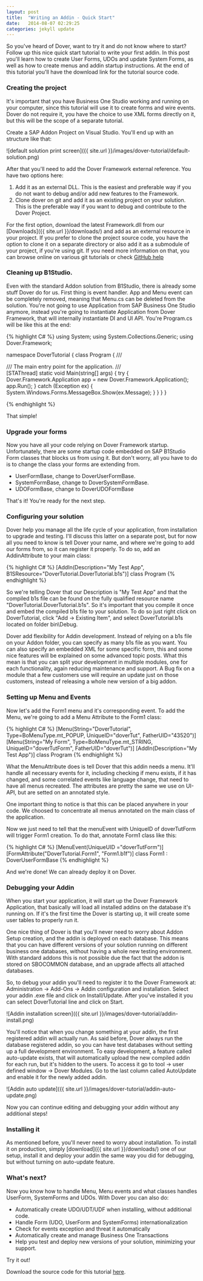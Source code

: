 ```yaml
---
layout: post
title:  "Writing an Addin - Quick Start"
date:   2014-08-07 02:29:25
categories: jekyll update
---
```


So you've heard of Dover, want to try it and do not know where to start? Follow up this nice quick start tutorial to write your first addin. In this post you'll learn how to create User Forms, UDOs and update System Forms, as well as how to create menus and addin startup instructions. At the end of this tutorial you'll have the download link for the tutorial source code.

### Creating the project

It's important that you have Business One Studio working and running on your computer, since this tutorial will use it to create forms and wire events. Dover do not require it, you have the choice to use XML forms directly on it, but this will be the scope of a separate tutorial.

Create a SAP Addon Project on Visual Studio. You'll end up with an structure like that:

![default solution print screen]({{ site.url }}/images/dover-tutorial/default-solution.png)

After that you'll need to add the Dover Framework external reference. You have two options here:

1. Add it as an external DLL. This is the easiest and preferable way if you do not want to debug and/or add new features to the Framework.
2. Clone dover on git and add it as an existing project on your solution. This is the preferable way if you want to debug and contribute to the Dover Project.

For the first option, download the latest Framework.dll from our [Downloads]({{ site.url }}/downloads/) and add as an external resource in your project. If you prefer to clone the project source code, you have the option to clone it on a separate directory or also add it as a submodule of your project, if you're using git. If you need more information on that, you can browse online on various git tutorials or check [GitHub help](https://help.github.com/)

### Cleaning up B1Studio.

Even with the standard Addon solution from B1Studio, there is already some stuff Dover do for us. First thing is event handler. App and Menu event can be completely removed, meaning that Menu.cs can be deleted from the solution. You're not going to use Application from SAP Business One Studio anymore, instead you're going to instantiate Application from Dover Framework, that will internally instantiate DI and UI API. You're Program.cs will be like this at the end:

{% highlight C# %}
using System;
using System.Collections.Generic;
using Dover.Framework;

namespace DoverTutorial
{
    class Program
    {
        /// <summary>
        /// The main entry point for the application.
        /// </summary>
        [STAThread]
        static void Main(string[] args)
        {
            try 
            {
                Dover.Framework.Application app = new Dover.Framework.Application();
                app.Run();
            }
            catch (Exception ex)
            {
                System.Windows.Forms.MessageBox.Show(ex.Message);
            }
        }
    }
}

{% endhighlight %}

That simple!

### Upgrade your forms

Now you have all your code relying on Dover Framework startup. Unfortunately, there are some startup code embedded on SAP B1Studio Form classes that blocks us from using it. But don't worry, all you have to do is to change the class your forms are extending from.

* UserFormBase, change to DoverUserFormBase.
* SystemFormBase, change to DoverSystemFormBase.
* UDOFormBase, change to DoverUDOFormBase

That's it! You're ready for the next step.

### Configuring your solution

Dover help you manage all the life cycle of your application, from installation to upgrade and testing. I'll discuss this latter on a separate post, but for now all you need to know is tell Dover your name, and where we're going to add our forms from, so it can register it properly. To do so, add an AddinAttribute to your main class:

{% highlight C# %}
[AddIn(Description="My Test App", B1SResource="DoverTutorial.DoverTutorial.b1s")]
class Program
{% endhighlight  %}

So we're telling Dover that our Description is "My Test App" and that the compiled b1s file can be found on the fully qualified resource name "DoverTutorial.DoverTutorial.b1s". So it's important that you compile it once and embed the compiled b1s file to your solution. To do so just right click on DoverTutorial, click "Add -> Existing Item", and select DoverTutorial.b1s located on folder bin\Debug.

Dover add flexibility for Addin development. Instead of relying on a b1s file on your Addon folder, you can specify as many b1s file as you want. You can also specify an embedded XML for some specific form, this and some nice features will be explained on some advanced topic posts. What this mean is that you can split your development in multiple modules, one for each functionality, again reducing maintenance and support. A Bug fix on a module that a few customers use will require an update just on those customers, instead of releasing a whole new version of a big addon.


### Setting up Menu and Events

Now let's add the Form1 menu and it's corresponding event. To add the Menu, we're going to add a Menu Attribute to the Form1 class:

{% highlight C# %}
[Menu(String="DoverTutorial", Type=BoMenuType.mt_POPUP, UniqueID="doverTut", FatherUID="43520")]
[Menu(String="My Form", Type=BoMenuType.mt_STRING, UniqueID="doverTutForm", FatherUID="doverTut")]
[AddIn(Description="My Test App")]
class Program
{% endhighlight %}

What the MenuAttribute does is tell Dover that this addin needs a menu. It'll handle all necessary events for it, including checking if menu exists, if it has changed, and some correlated events like language change, that need to have all menus recreated. The attributes are pretty the same we use on UI-API, but are setted on an annotated style.

One important thing to notice is that this can be placed anywhere in your code. We choosed to concentrate all menus annotated on the main class of the application.

Now we just need to tell that the menuEvent with UniqueID of doverTutForm will trigger Form1 creation. To do that, annotate Form1 class like this:

{% highlight C# %}
[MenuEvent(UniqueUID ="doverTutForm")]
[FormAttribute("DoverTutorial.Form1", "Form1.b1f")]
class Form1 : DoverUserFormBase
{% endhighlight %}

And we're done! We can already deploy it on Dover.

### Debugging your Addin

When you start your application, it will start up the Dover Framework Application, that basically will load all installed addins on the database it's running on. If it's the first time the Dover is starting up, it will create some user tables to properly run it.

One nice thing of Dover is that you'll never need to worry about Addon Setup creation, and the addin is deployed on each database. This means that you can have different versions of your solution running on different business one databases, without having a whole new testing environment. With standard addons this is not possible due the fact that the addon is stored on SBOCOMMON database, and an upgrade affects all attached databases.

So, to debug your addin you'll need to register it to the Dover Framework at: Administration -> Add-Ons -> Addin configuration and installation. Select your addin .exe file and click on Install/Update. After you've installed it you can select DoverTutorial line and click on Start.

![Addin installation screen]({{ site.url }}/images/dover-tutorial/addin-install.png)

You'll notice that when you change something at your addin, the first registered addin will actually run. As said before, Dover always run the database registered addin, so you can have test databases without setting up a full development environment. To easy development, a feature called auto-update exists, that will automatically upload the new compiled addin for each run, but it's hidden to the users. To access it go to tool -> user defined window -> Dover Modules. Go to the last column called AutoUpdate and enable it for the newly added addin.

![Addin auto update]({{ site.url }}/images/dover-tutorial/addin-auto-update.png)

Now you can continue editing and debugging your addin without any additional steps!

### Installing it

As mentioned before, you'll never need to worry about installation. To install it on production, simply [download]({{ site.url }}/downloads/) one of our setup, install it and deploy your addin the same way you did for debugging, but without turning on auto-update feature.

### What's next?

Now you know how to handle Menu, Menu events and what classes handles UserForm, SystemForms and UDOs. With Dover you can also do:

* Automatically create UDO/UDT/UDF when installing, without additional code.
* Handle Form (UDO, UserForm and SystemForms) internationalization
* Check for events exception and threat it automatically
* Automatically create and manage Business One Transactions
* Help you test and deploy new versions of your solution, minimizing your support.

Try it out!

Download the source code for this tutorial [here](https://github.com/efpiva/DoverTutorial/archive/master.zip).
